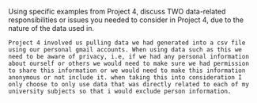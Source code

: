 Using specific examples from Project 4, discuss TWO data-related responsibilities or issues you
needed to consider in Project 4, due to the nature of the data used in.

```
Project 4 involved us pulling data we had generated into a csv file using our personal gmail accounts. When using data such as this we need to be aware of privacy, i.e, if we had any personal information about ourself or others we would need to make sure we had permission to share this information or we would need to make this information anonymous or not include it. when taking this into consideration I only choose to only use data that was directly related to each of my university subjects so that i would exclude person information.
```
